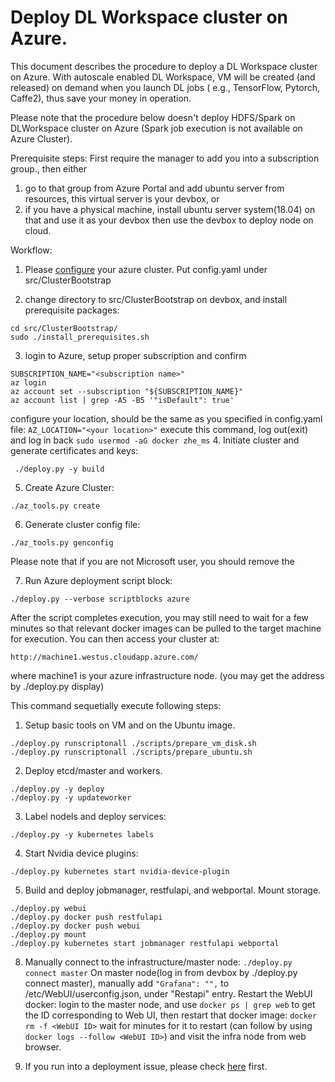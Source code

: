 # Deploy DL Workspace cluster on Azure. 

This document describes the procedure to deploy a DL Workspace cluster on Azure. With autoscale enabled DL Workspace, VM will be created (and released) on demand when you launch DL jobs ( e.g., TensorFlow, Pytorch, Caffe2), thus save your money in operation.

Please note that the procedure below doesn't deploy HDFS/Spark on DLWorkspace cluster on Azure (Spark job execution is not available on Azure Cluster).

Prerequisite steps:
First require the manager to add you into a subscription group., then either 
1. go to that group from Azure Portal and add ubuntu server from resources, this virtual server is your devbox, or 
2. if you have a physical machine, install ubuntu server system(18.04) on that and use it as your devbox
then use the devbox to deploy node on cloud.

Workflow:
1. Please [configure](configure.md) your azure cluster. Put config.yaml under src/ClusterBootstrap

2. change directory to src/ClusterBootstrap on devbox, and install prerequisite packages:
```
cd src/ClusterBootstrap/ 
sudo ./install_prerequisites.sh
```
3. login to Azure, setup proper subscription and confirm
```
SUBSCRIPTION_NAME="<subscription name>" 
az login
az account set --subscription "${SUBSCRIPTION_NAME}" 
az account list | grep -A5 -B5 '"isDefault": true'
```
configure your location, should be the same as you specified in config.yaml file:
```AZ_LOCATION="<your location>"```
execute this command, log out(exit) and log in back
```sudo usermod -aG docker zhe_ms```
4. Initiate cluster and generate certificates and keys:
```
 ./deploy.py -y build
```

5. Create Azure Cluster:
```
./az_tools.py create
```

6. Generate cluster config file:
```
./az_tools.py genconfig 
```

Please note that if you are not Microsoft user, you should remove the 
 
7. Run Azure deployment script block:
  ```
  ./deploy.py --verbose scriptblocks azure 
  ```
  After the script completes execution, you may still need to wait for a few minutes so that relevant docker images can be pulled to the target machine for execution. You can then access your cluster at:
  ```
  http://machine1.westus.cloudapp.azure.com/
  ```
  where machine1 is your azure infrastructure node. (you may get the address by ./deploy.py display)

  This command sequetially execute following steps:
  1. Setup basic tools on VM and on the Ubuntu image. 
  ```
  ./deploy.py runscriptonall ./scripts/prepare_vm_disk.sh
  ./deploy.py runscriptonall ./scripts/prepare_ubuntu.sh
  ```

  2. Deploy etcd/master and workers. 
  ```
  ./deploy.py -y deploy
  ./deploy.py -y updateworker
  ```

  3. Label nodels and deploy services:
  ```
  ./deploy.py -y kubernetes labels
  ```

  4. Start Nvidia device plugins:
  ```
  ./deploy.py kubernetes start nvidia-device-plugin
  ```

  5. Build and deploy jobmanager, restfulapi, and webportal. Mount storage.
  ```
  ./deploy.py webui
  ./deploy.py docker push restfulapi
  ./deploy.py docker push webui
  ./deploy.py mount
  ./deploy.py kubernetes start jobmanager restfulapi webportal
  ```

8.  Manually connect to the infrastructure/master node:
  ```./deploy.py connect master```
  On master node(log in from devbox by ./deploy.py connect master), manually add ```"Grafana": "",``` to /etc/WebUI/userconfig.json, under "Restapi" entry.
  Restart the WebUI docker:
  login to the master node, and use 
  ```docker ps | grep web``` 
  to get the ID corresponding to Web UI, then restart that docker image: 
  ```docker rm -f <WebUI ID>```
  wait for minutes for it to restart (can follow by using ```docker logs --follow <WebUI ID>```) and visit the infra node from web browser.

9. If you run into a deployment issue, please check [here](FAQ.md) first. 